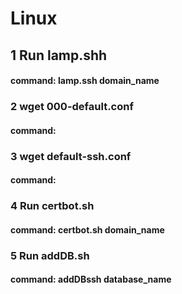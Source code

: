 # Linux

## 1 Run lamp.shh
#### command: lamp.ssh __domain_name__

### 2 wget 000-default.conf
#### command: 

### 3 wget default-ssh.conf
#### command:

### 4 Run certbot.sh 
#### command: certbot.sh __domain_name__

### 5 Run addDB.sh
#### command: addDBssh __database_name__
